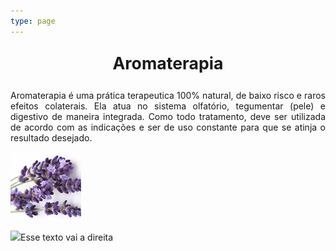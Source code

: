 ```yaml
---
type: page
---
```

<p style=" font-size:20pt; font-weight:bold; text-align:center "> Aromaterapia </p> 

<p style="text-align:justify"> Aromaterapia é uma prática terapeutica 100% natural, de baixo risco e raros efeitos colaterais. Ela atua no sistema olfatório, tegumentar (pele) e digestivo de maneira integrada. Como todo tratamento, deve ser utilizada de acordo com as indicações e ser de uso constante para que se atinja o resultado desejado. </p>

<img src="https://raw.githubusercontent.com/CONEXAOSHANTY/conexaoshanty.github.io/master/imagens/imagem_lavanda.png" alt="Lavanda" class="center">


<IMG SRC=”https://raw.githubusercontent.com/CONEXAOSHANTY/conexaoshanty.github.io/master/imagens/imagem_lavanda.png” ALIGN=”left” />Esse texto vai a direita <BR CLEAR=”left” />
